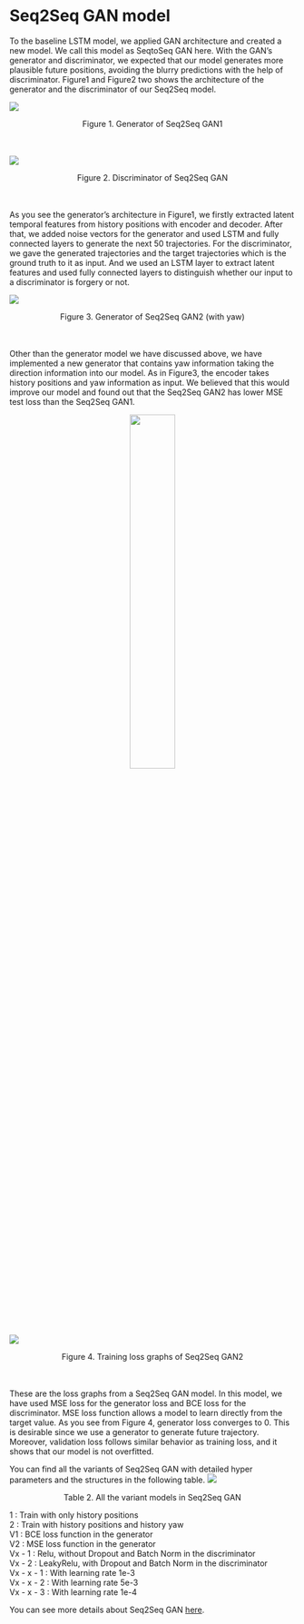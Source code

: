 # Seq2Seq GAN model

To the baseline LSTM model, we applied GAN architecture and created a new model. We call this model as SeqtoSeq GAN here. With the GAN’s generator and discriminator, we expected that our model generates more plausible future positions, avoiding the blurry predictions with the help of discriminator. Figure1 and Figure2 two shows the architecture of the generator and the discriminator of our Seq2Seq model.

![](https://github.com/deepnewworld/csci566-project/blob/master/src/images/main/GAN1.png)
<div align="center">Figure 1. Generator of Seq2Seq GAN1</div><br/><br/>

![](https://github.com/deepnewworld/csci566-project/blob/master/src/images/main/GAN2.png)
<div align="center">Figure 2. Discriminator of Seq2Seq GAN</div><br/><br/>

As you see the generator’s architecture in Figure1, we firstly extracted latent temporal features from history positions with encoder and decoder. After that, we added noise vectors for the generator and used LSTM and fully connected layers to generate the next 50 trajectories. For the discriminator, we gave the generated trajectories and the target trajectories which is the ground truth to it as input. And we used an LSTM layer to extract latent features and used fully connected layers to distinguish whether our input to a discriminator is forgery or not.


![](https://github.com/deepnewworld/csci566-project/blob/master/src/images/main/GAN3.png)
<div align="center">Figure 3. Generator of Seq2Seq GAN2 (with yaw)</div><br/><br/>
                                    
Other than the generator model we have discussed above, we have implemented a new generator that contains yaw information taking the direction information into our model. As in Figure3, the encoder takes history positions and yaw information as input. We believed that this would improve our model and found out that the Seq2Seq GAN2 has lower MSE test loss than the Seq2Seq GAN1.
<p align="center">
  <img width="40%" src="https://github.com/deepnewworld/csci566-project/blob/master/src/images/main/GAN9.png">
</p><br/><br/>

![](https://github.com/deepnewworld/csci566-project/blob/master/src/images/main/GAN4.png)
<div align="center">Figure 4. Training loss graphs of Seq2Seq GAN2</div><br/><br/>
                           
These are the loss graphs from a Seq2Seq GAN model. In this model, we have used MSE loss for the generator loss and BCE loss for the discriminator. MSE loss function allows a model to learn directly from the target value. As you see from Figure 4, generator loss converges to 0. This is desirable since we use a generator to generate future trajectory. Moreover, validation loss follows similar behavior as training loss, and it shows that our model is not overfitted.
                               
You can find all the variants of Seq2Seq GAN with detailed hyper parameters and the structures in the following table.
![](https://github.com/deepnewworld/csci566-project/blob/master/src/images/main/GAN8.png)
<div align="center">Table 2. All the variant models in Seq2Seq GAN</div>
                        
1 : Train with only history positions         
2 : Train with history positions and history yaw        
V1 : BCE loss function in the generator     
V2 : MSE loss function in the generator         
Vx - 1 : Relu, without Dropout and Batch Norm in the discriminator         
Vx - 2 : LeakyRelu, with Dropout and Batch Norm in the discriminator         
Vx - x - 1 : With learning rate 1e-3       
Vx - x - 2 : With learning rate 5e-3         
Vx - x - 3 : With learning rate 1e-4          

You can see more details about Seq2Seq GAN [here](https://deepnewworld.github.io/csci566-project/#/seq2seqGAN).
